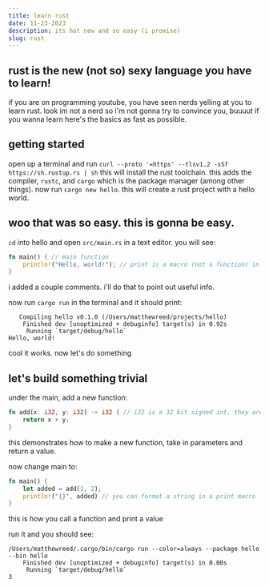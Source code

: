 ```yaml
---
title: learn rust
date: 11-23-2023
description: its hot new and so easy (i promise)
slug: rust
---
```


## rust is the new (not so) sexy language you have to learn!

if you are on programming youtube, you have seen nerds yelling at you to learn rust.
look im not a nerd so i'm not gonna try to convince you, buuuut if you wanna learn here's the basics as fast as possible.

## getting started

open up a terminal and run `curl --proto '=https' --tlsv1.2 -sSf https://sh.rustup.rs | sh`
this will install the rust toolchain. this adds the compiler, `rustc`, and `cargo` which is the package manager (among other things).
now run `cargo new hello`. this will create a rust project with a hello world.

## woo that was so easy. this is gonna be easy.

`cd` into hello and open `src/main.rs` in a text editor. you will see:

```rust
fn main() { // main function
    println!("Hello, world!"); // print is a macro (not a function) in rust. more on that later
}
```

i added a couple comments. i'll do that to point out useful info.

now run `cargo run` in the terminal and it should print:

```
   Compiling hello v0.1.0 (/Users/matthewreed/projects/hello)
    Finished dev [unoptimized + debuginfo] target(s) in 0.92s
     Running `target/debug/hello`
Hello, world!
```

cool it works. now let's do something

## let's build something trivial

under the main, add a new function:

```rust
fn add(x: i32, y: i32) -> i32 { // i32 is a 32 bit signed int. they are all named like that which is 🤌🏾
    return x + y;
}
```

this demonstrates how to make a new function, take in parameters and return a value.

now change main to: 

```rust
fn main() {
    let added = add(1, 2);
    println!("{}", added) // you can format a string in a print macro
}
```

this is how you call a function and print a value

run it and you should see: 

```
/Users/matthewreed/.cargo/bin/cargo run --color=always --package hello --bin hello
    Finished dev [unoptimized + debuginfo] target(s) in 0.00s
     Running `target/debug/hello`
3
```